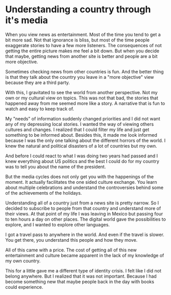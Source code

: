 # Understanding a country through it's media

When you view news as entertainment. Most of the time you tend to get a
bit more sad. Not that ignorance is bliss, but most of the time people
exaggerate stories to have a few more listeners. The consequences of
not getting the entire picture makes me feel a bit down. But when you
decide that maybe, getting news from another site is better and people
are a bit more objective.

Sometimes checking news from other countries is fun. And the better
thing is that they talk about the country you leave in a "more objective"
view because they are a third party.

With this, I gravitated to see the world from another perspective. Not
my own or my cultural view on topics. This was not that bad, the stories
that happened away from me seemed more like a story. A narrative that
is fun to watch and easy to keep track of.

My "needs" of information suddenly changed priorities and I did not want
any of my depressing local stories. I wanted the way of viewing others
cultures and changes. I realized that I could filter my life and just get
something to be informed about. Besides this, it made me look informed
because I was the only one talking about the different horrors of the
world. I knew the natural and political disasters of a lot of countries
but my own.

And before I could react to what I was doing two years had passed and I
knew everything about US politics and the best I could do for my country
was to tell you about the name of the president.

But the media cycles does not only get you with  the happenings of the
moment. It actually facilitates the one sided culture exchange. You learn
about multiple celebrations and understand the controversies behind some
of the achievements of the holidays.

Understanding all of a country just from a news site is pretty narrow. So
I decided to subscribe to people from that country and understand more
of their views. At that point of my life I was leaving in Mexico but
passing four to ten hours a day  on other places. The digital world gave
the possibilities to explore, and I wanted to explore other languages.

I got a travel pass to anywhere in the world. And even if the travel is
slower. You get there, you understand this people and how they move.

All of this came with a price. The cost of getting all of this new
entertainment and culture became apparent in the lack of my knowledge
of my own country.

This for a little gave me a different type of identity crisis. I
felt like I did not belong anywhere. But I realized that it was not
important. Because I had become something new that maybe people back in
the day with books could experience.
